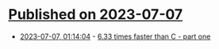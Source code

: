 # [Published on 2023-07-07](index.md)

* [2023-07-07, 01:14:04](https://lobste.rs/s/7efvw7/6_33_times_faster_than_c_part_one) - [6.33 times faster than C - part one](https://owen.cafe/posts/six-times-faster-than-c/)
